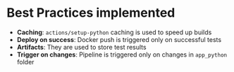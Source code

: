 # Best Practices implemented

- **Caching**: `actions/setup-python` caching is used to speed up builds
- **Deploy on success**: Docker push is triggered only on successful tests
- **Artifacts**: They are used to store test results
- **Trigger on changes**: Pipeline is triggered only on changes in `app_python` folder